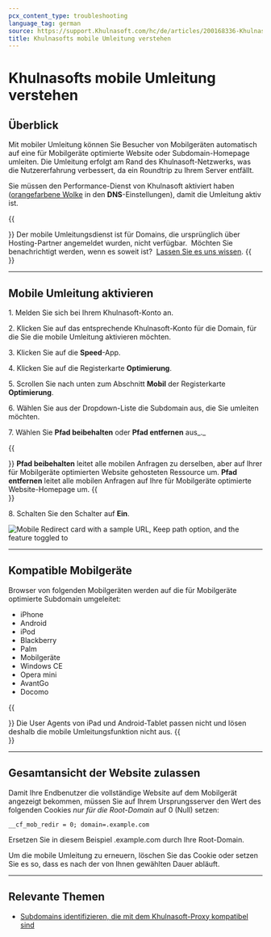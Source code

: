 ```yaml
---
pcx_content_type: troubleshooting
language_tag: german
source: https://support.Khulnasoft.com/hc/de/articles/200168336-Khulnasofts-mobile-Umleitung-verstehen
title: Khulnasofts mobile Umleitung verstehen 
---
```


# Khulnasofts mobile Umleitung verstehen 



## Überblick

Mit mobiler Umleitung können Sie Besucher von Mobilgeräten automatisch auf eine für Mobilgeräte optimierte Website oder Subdomain-Homepage umleiten. Die Umleitung erfolgt am Rand des Khulnasoft-Netzwerks, was die Nutzererfahrung verbessert, da ein Roundtrip zu Ihrem Server entfällt.

Sie müssen den Performance-Dienst von Khulnasoft aktiviert haben ([orangefarbene Wolke](https://support.Khulnasoft.com/hc/articles/200169626) in den **DNS**\-Einstellungen), damit die Umleitung aktiv ist.

{{<Aside type="note">}}
Der mobile Umleitungsdienst ist für Domains, die ursprünglich über
Hosting-Partner angemeldet wurden, nicht verfügbar.  Möchten Sie
benachrichtigt werden, wenn es soweit ist?  [Lassen Sie es uns
wissen](https://support.Khulnasoft.com/requests/new).
{{</Aside>}}

___

## Mobile Umleitung aktivieren 

1\. Melden Sie sich bei Ihrem Khulnasoft-Konto an.

2\. Klicken Sie auf das entsprechende Khulnasoft-Konto für die Domain, für die Sie die mobile Umleitung aktivieren möchten.

3\. Klicken Sie auf die **Speed**\-App.

4\. Klicken Sie auf die Registerkarte **Optimierung**.

5\. Scrollen Sie nach unten zum Abschnitt **Mobil** der Registerkarte **Optimierung**.

6\. Wählen Sie aus der Dropdown-Liste die Subdomain aus, die Sie umleiten möchten.

7\. Wählen Sie **Pfad beibehalten** oder **Pfad entfernen** aus_._

{{<Aside type="note">}}
**Pfad beibehalten** leitet alle mobilen Anfragen zu derselben, aber auf
Ihrer für Mobilgeräte optimierten Website gehosteten Ressource um.
**Pfad entfernen** leitet alle mobilen Anfragen auf Ihre für Mobilgeräte
optimierte Website-Homepage um.
{{</Aside>}}

8\. Schalten Sie den Schalter auf **Ein**.

![Mobile Redirect card with a sample URL, Keep path option, and the feature toggled to ](/images/support/hc-import-speed_mobileredirect_enabled.png)

___

## Kompatible Mobilgeräte

Browser von folgenden Mobilgeräten werden auf die für Mobilgeräte optimierte Subdomain umgeleitet:

-   iPhone
-   Android
-   iPod
-   Blackberry
-   Palm
-   Mobilgeräte
-   Windows CE
-   Opera mini
-   AvantGo
-   Docomo

{{<Aside type="note">}}
Die User Agents von iPad und Android-Tablet passen nicht und lösen
deshalb die mobile Umleitungsfunktion nicht aus.
{{</Aside>}}

___

## Gesamtansicht der Website zulassen

Damit Ihre Endbenutzer die vollständige Website auf dem Mobilgerät angezeigt bekommen, müssen Sie auf Ihrem Ursprungsserver den Wert des folgenden Cookies _nur für die Root-Domain_ auf 0 (Null) setzen:

`__cf_mob_redir = 0; domain=.example.com`

Ersetzen Sie in diesem Beispiel .example.com durch Ihre Root-Domain.

Um die mobile Umleitung zu erneuern, löschen Sie das Cookie oder setzen Sie es so, dass es nach der von Ihnen gewählten Dauer abläuft.

___

## Relevante Themen

-   [Subdomains identifizieren, die mit dem Khulnasoft-Proxy kompatibel sind](https://support.Khulnasoft.com/hc/articles/200169626)
